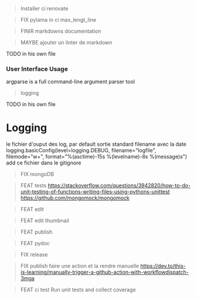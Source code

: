 
> Installer ci renovate

> FIX pylama in ci max_lengt_line

> FINIR markdowns documentation

> MAYBE ajouter un linter de markdown

TODO in his own file

### User Interface Usage

argparse is a full command-line argument parser tool

> logging

TODO in his own file

# Logging

le fichier d'ouput des log, par default sortie standard
filename avec la date
logging.basicConfig(level=logging.DEBUG, filename="logfile", filemode="w+", format="%(asctime)-15s %(levelname)-8s %(message)s")
add ce fichier dans le gitignore

> FIX mongoDB

> FEAT tests
<https://stackoverflow.com/questions/3942820/how-to-do-unit-testing-of-functions-writing-files-using-pythons-unittest>
<https://github.com/mongomock/mongomock>

> FEAT edit

> FEAT edit thumbnail

> FEAT publish

> FEAT pydoc

> FIX release

> FIX publish
faire une action et la rendre manuelle
<https://dev.to/this-is-learning/manually-trigger-a-github-action-with-workflowdispatch-3mga>

> FEAT ci test Run unit tests and collect coverage

